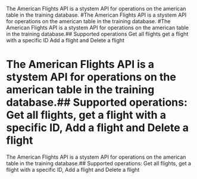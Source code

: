 The American Flights API is a stystem API for operations on the american table in the training database.
#The American Flights API is a stystem API for operations on the american table in the training database.
#The American Flights API is a stystem API for operations on the american table in the training database.## Supported operations Get all flights get a flight with a specific ID Add a flight and Delete a flight
# The American Flights API is a stystem API for operations on the american table in the training database.## Supported operations: Get all flights, get a flight with a specific ID, Add a flight and Delete a flight
The American Flights API is a stystem API for operations on the american table in the training database.## Supported operations: Get all flights, get a flight with a specific ID, Add a flight and Delete a flight
